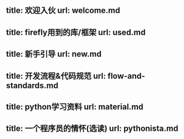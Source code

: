 title: 欢迎入伙
url: welcome.md
-------
title: firefly用到的库/框架
url: used.md
-------
title: 新手引导
url: new.md
-------
title: 开发流程&代码规范
url: flow-and-standards.md
-------
title: python学习资料
url: material.md
-------
title: 一个程序员的情怀(选读)
url: pythonista.md
-------
